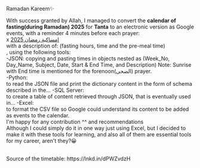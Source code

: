 Ramadan Kareem✨



With success granted by Allah, I managed to convert the **calendar of fasting(during Ramadan) 2025** for **Tanta** to an electronic version as Google events, with a reminder 4 minutes before each prayer:
<br>
x [إمساكية رمضان 2025](https://calendar.google.com/calendar/u/0?cid=Y2UxNDA1OGI2OTc2OWY2ZTRjNmQyNDE1ODJjYzdhZWMxMjIwN2VmYTA5MDQ1MWIzOGMyYTAyNjY3NzMwODI4Y0Bncm91cC5jYWxlbmRhci5nb29nbGUuY29t) <br>with a description of: (fasting hours, time and the pre-meal time)
<br>
, using the following tools:
<br>
-JSON: 
copying and pasting times in objects nested as (Week_No, Day_Name, Subject, Date, Start & End Time, and Description)
Note: Sunrise with End time is mentioned for the forenoon(الضحى) prayer.<br>
-Python: <br>
to read the JSON file and print the dictionary content in the form of schema described in the...
-SQL Server: <br>
to create a table of content retrieved through JSON, that is eventually used in...
-Excel: <br>
to format the CSV file so Google could understand its content to be added as events to the calendar.
<br>
I'm happy for any contribution ^^ and recommendations
<br>
Although I could simply do it in one way just using Excel, but I decided to make it with these tools for learning, and also all of them are essential tools for my career, aren't they?😀

<br>
Source of the timetable:
https://lnkd.in/dPWZvdzH
